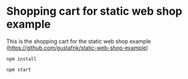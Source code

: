 # Shopping cart for static web shop example

This is the shopping cart for the static web shop example (<https://github.com/gustafnk/static-web-shop-example>)

`npm install`

`npm start`